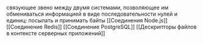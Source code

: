 связующее звено между двумя системами, позволяющее им обмениваться информацией в виде последовательности нулей и единиц: посылать и принимать байты
[[Соединения Node.js]]
[[Соединение Redis]]
[[Соединение PostgreSQL]]
[[Дескрипторы файлов в контексте серверных приложений]]
